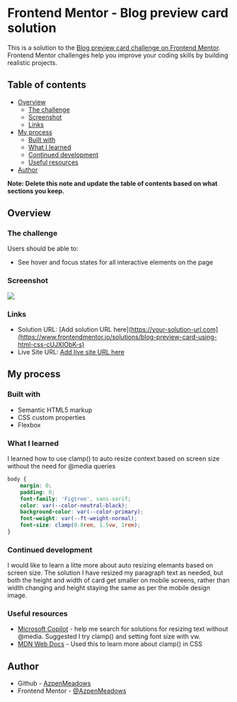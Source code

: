 # Frontend Mentor - Blog preview card solution

This is a solution to the [Blog preview card challenge on Frontend Mentor](https://www.frontendmentor.io/challenges/blog-preview-card-ckPaj01IcS). Frontend Mentor challenges help you improve your coding skills by building realistic projects. 

## Table of contents

- [Overview](#overview)
  - [The challenge](#the-challenge)
  - [Screenshot](#screenshot)
  - [Links](#links)
- [My process](#my-process)
  - [Built with](#built-with)
  - [What I learned](#what-i-learned)
  - [Continued development](#continued-development)
  - [Useful resources](#useful-resources)
- [Author](#author)

**Note: Delete this note and update the table of contents based on what sections you keep.**

## Overview

### The challenge

Users should be able to:

- See hover and focus states for all interactive elements on the page

### Screenshot

![](./screenshot.png)

### Links

- Solution URL: [Add solution URL here](https://your-solution-url.com](https://www.frontendmentor.io/solutions/blog-preview-card-using-html-css-cUJXIObK-s)
- Live Site URL: [Add live site URL here](https://azpenmeadows.github.io/fm-blog-preview-card/)

## My process

### Built with

- Semantic HTML5 markup
- CSS custom properties
- Flexbox

### What I learned

I learned how to use clamp() to auto resize context based on screen size without the need for @media queries


```css
body {
    margin: 0;
    padding: 0;
    font-family: 'Figtree', sans-serif;
    color: var(--color-neutral-black);
    background-color: var(--color-primary);
    font-weight: var(--ft-weight-normal);
    font-size: clamp(0.8rem, 1.5vw, 1rem);
}
```

### Continued development

I would like to learn a litte more about auto resizing elemants based on screen size. The solution I have resized my paragraph text as needed, but both the height and width of card get smaller on mobile screens, rather than width changing and height staying the same as per the mobile design image.

### Useful resources

- [Microsoft Copilot](bing.com) - help me search for solutions for resizing text without @media. Suggested I try clamp() and setting font size with vw.
- [MDN Web Docs]([https://www.example.com](https://developer.mozilla.org/en-US/docs/Web/CSS/clamp)) - Used this to learn more about clamp() in CSS

## Author

- Github - [AzpenMeadows]([https://www.frontendmentor.io/profile/AzpenMeadows](https://github.com/AzpenMeadows))
- Frontend Mentor - [@AzpenMeadows](https://www.frontendmentor.io/profile/AzpenMeadows)
